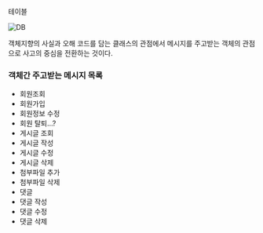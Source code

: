 
테이블

![DB](https://user-images.githubusercontent.com/58217856/200501486-4a120d4b-2850-4f47-8422-9cb17d232e20.png)


객체지향의 사실과 오해
코드를 담는 클래스의 관점에서 메시지를 주고받는 객체의 관점으로 사고의 중심을 전환하는 것이다.

### 객체간 주고받는 메시지 목록

- 회원조회
- 회원가입
- 회원정보 수정
- 회원 탈퇴...?
- 게시글 조회
- 게시글 작성
- 게시글 수정
- 게시글 삭제
- 첨부파일 추가
- 첨부파일 삭제
- 댓글 
- 댓글 작성
- 댓글 수정
- 댓글 삭제


